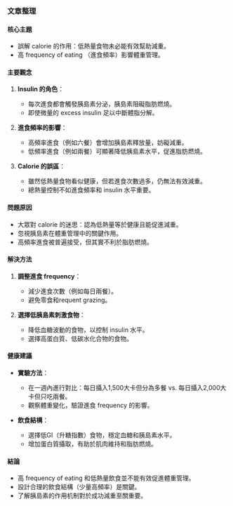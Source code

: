 ### 文章整理

#### 核心主題
- 誤解 calorie 的作用：低熱量食物未必能有效幫助減重。
- 高 frequency of eating （進食頻率）影響體重管理。

#### 主要觀念
1. **Insulin 的角色**：
   - 每次進食都會觸發胰島素分泌，胰島素阻礙脂肪燃燒。
   - 即使微量的 excess insulin 足以中斷體脂分解。

2. **進食頻率的影響**：
   - 高頻率進食（例如六餐）會增加胰島素釋放量，妨礙減重。
   - 低頻率進食（例如兩餐）可顯著降低胰島素水平，促進脂肪燃燒。

3. **Calorie 的誤區**：
   - 雖然低熱量食物看似健康，但若進食次數過多，仍無法有效減重。
   - 總熱量控制不如進食頻率和 insulin 水平重要。

#### 問題原因
- 大眾對 calorie 的迷思：認為低熱量等於健康且能促進減重。
- 忽視胰島素在體重管理中的關鍵作用。
- 高頻率進食被普遍接受，但其實不利於脂肪燃燒。

#### 解決方法
1. **調整進食 frequency**：
   - 減少進食次數（例如每日兩餐）。
   - 避免零食和requent grazing。

2. **選擇低胰島素刺激食物**：
   - 降低血糖波動的食物，以控制 insulin 水平。
   - 選擇高蛋白質、低碳水化合物的食物。

#### 健康建議
- **實驗方法**：
  - 在一週內進行對比：每日攝入1,500大卡但分為多餐 vs. 每日攝入2,000大卡但只吃兩餐。
  - 觀察體重變化，驗證進食 frequency 的影響。

- **飲食結構**：
  - 選擇低GI（升糖指數）食物，穩定血糖和胰島素水平。
  - 增加蛋白質攝取，有助於肌肉維持和脂肪燃燒。

#### 結論
- 高 frequency of eating 和低熱量飲食並不能有效促進體重管理。
- 設計合理的飲食結構（少量高頻率）是關鍵。
- 了解胰島素的作用机制對於成功減重至關重要。